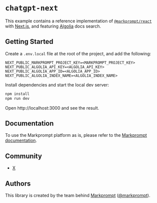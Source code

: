 # `chatgpt-next`

This example contains a reference implementation of
[`@markprompt/react`](../../packages/react/README.md) with
[Next.js](https://nextjs.org), and featuring [Algolia](https://algolia.com/) docs search.


## Getting Started

Create a `.env.local` file at the root of the project, and add the following:

```
NEXT_PUBLIC_MARKPROMPT_PROJECT_KEY=<MARKPROMPT_PROJECT_KEY>
NEXT_PUBLIC_ALGOLIA_API_KEY=<ALGOLIA_API_KEY>
NEXT_PUBLIC_ALGOLIA_APP_ID=<ALGOLIA_APP_ID>
NEXT_PUBLIC_ALGOLIA_INDEX_NAME=<ALGOLIA_INDEX_NAME>
```

Install dependencies and start the local dev server:

```sh
npm install
npm run dev
```

Open http://localhost:3000 and see the result.

## Documentation

To use the Markprompt platform as is, please refer to the
[Markprompt documentation](https://markprompt.com/docs).

## Community

- [X](https://x.com/markprompt)

## Authors

This library is created by the team behind [Markprompt](https://markprompt.com)
([@markprompt](https://x.com/markprompt)).
